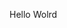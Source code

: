 Hello Wolrd













































































































































































































































































































































































































































































































































































































































































































































































































































































































































































































































































































































































































































































































































































































































































































































































































































































































































































































































































































































































































































































































































































































































































































































































































































































































































































































































































































































































































































































































































































































































































































































































































































































































































































































































































































































































































































































































































































































































































































































































































































































